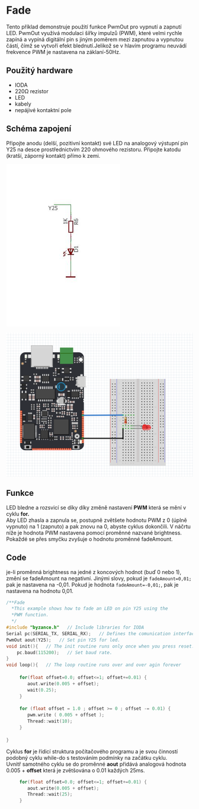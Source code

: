 # Fade

Tento příklad demonstruje použití funkce PwmOut pro vypnutí a zapnutí LED. PwmOut využívá modulaci šířky impulzů \(PWM\), které velmi rychle zapíná a vypíná digitální pin s jiným poměrem mezi zapnutou a vypnutou částí, čímž se vytvoří efekt blednutí.Jelikož se v hlavím programu neuvádí frekvence PWM je nastavena na záklaní-50Hz.

## Použitý hardware

* IODA
* 220Ω rezistor
* LED
* kabely
* nepájivé kontaktní pole

## Schéma zapojení

Připojte anodu \(delší, pozitivní kontakt\) své LED na analogový výstupní pin Y25 na desce prostřednictvím 220 ohmového rezistoru. Připojte katodu \(kratší, záporný kontakt\) přímo k zemi.

![](../../../.gitbook/assets/aread-page-001%20%282%29.jpg)

![](../../../.gitbook/assets/fade-fritzing%20%281%29.PNG)

## Funkce 

LED bledne a rozsvicí se díky díky změně nastavení **PWM** která se mění v cyklu **for.**   
Aby LED zhasla a zapnula se, postupně zvětšete hodnotu PWM z 0 \(úplně vypnuto\) na 1 \(zapnuto\) a pak znovu na 0, abyste cyklus dokončili. V náčrtu níže je hodnota PWM nastavena pomocí proměnné nazvané brightness. Pokaždé se přes smyčku zvyšuje o hodnotu proměnné fadeAmount.

## Code

je-li proměnná brightness na jedné z koncových hodnot \(buď 0 nebo 1\), změní se fadeAmount na negativní. Jinými slovy, pokud je `fadeAmount=0,01;` pak je nastavena na -0,01. Pokud je hodnota `fadeAmount=-0,01;`, pak je nastavena na hodnotu 0,01.

```cpp
/**Fade
  *This example shows how to fade an LED on pin Y25 using the
  *PWM function.
  */
#include "byzance.h"   // Include libraries for IODA
Serial pc(SERIAL_TX, SERIAL_RX);   // Defines the comunication interface if the serial line , SPI, CAN is needen in the program.
PwmOut aout(Y25);   // Set pin Y25 for led.
void init(){   // The init routine runs only once when you press reset.
    pc.baud(115200);   // Set baud rate.
}
void loop(){   // The loop routine runs over and over agin forever

     for(float offset=0.0; offset<=1; offset+=0.01) {
        aout.write(0.005 + offset);
        wait(0.25);
     }

     for (float offset = 1.0 ; offset >= 0 ; offset -= 0.01) {
        pwm.write ( 0.005 + offset );
        Thread::wait(10);
     }

}
```

Cyklus **for** je řídicí struktura počítačového programu a je svou činností podobný cyklu while-do s testováním podmínky na začátku cyklu.  
 Uvnitř samotného cyklu se do proměnné **aout** přidává analogová hodnota 0.005  + **offset** která je zvětšována o 0.01 každých 25ms. 

```cpp
     for(float offset=0.0; offset<=1; offset+=0.01) {
        aout.write(0.005 + offset);
        Thread::wait(25);
     }
```

